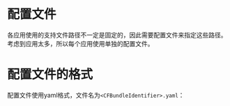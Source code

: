 # 配置文件

各应用使用的支持文件路径不一定是固定的，因此需要配置文件来指定这些路径。
考虑到应用太多，所以每个应用使用单独的配置文件。

# 配置文件的格式

配置文件使用yaml格式，文件名为`<CFBundleIdentifier>.yaml`：

```yaml

```
